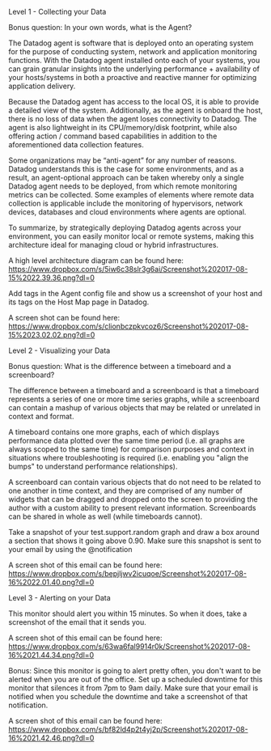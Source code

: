 Level 1 - Collecting your Data

Bonus question: In your own words, what is the Agent?

The Datadog agent is software that is deployed onto an operating system for the purpose of conducting system, network and application monitoring functions.  With the Datadog agent installed onto each of your systems, you can grain granular insights into the underlying performance + availability of your hosts/systems in both a proactive and reactive manner for optimizing application delivery.

Because the Datadog agent has access to the local OS, it is able to provide a detailed view of the system.   Additionally, as the agent is onboard the host, there is no loss of data when the agent loses connectivity to Datadog.  The agent is also lightweight in its CPU/memory/disk footprint, while also offering action / command based capabilities in addition to the aforementioned data collection features.

Some organizations may be “anti-agent” for any number of reasons.  Datadog understands this is the case for some environments, and as a result, an agent-optional approach can be taken whereby only a single Datadog agent needs to be deployed, from which remote monitoring metrics can be collected.    Some examples of elements where remote data collection is applicable include the monitoring of hypervisors, network devices, databases and cloud environments where agents are optional.

To summarize, by strategically deploying Datadog agents across your environment, you can easily monitor local or remote systems, making this architecture ideal for managing cloud or hybrid infrastructures.

A high level architecture diagram can be found here:  https://www.dropbox.com/s/5iw6c38slr3g6ai/Screenshot%202017-08-15%2022.39.36.png?dl=0

Add tags in the Agent config file and show us a screenshot of your host and its tags on the Host Map page in Datadog.

A screen shot can be found here:  https://www.dropbox.com/s/clionbczpkvcoz6/Screenshot%202017-08-15%2023.02.02.png?dl=0

Level 2 - Visualizing your Data

Bonus question: What is the difference between a timeboard and a screenboard?

The difference between a timeboard and a screenboard is that a timeboard represents a series of one or more time series graphs, while a screenboard can contain a mashup of various objects that may be related or unrelated in context and format.  

A timeboard contains one more graphs, each of which displays performance data plotted over the same time period (i.e. all graphs are always scoped to the same time) for comparison purposes and context in situations where troubleshooting is required (i.e. enabling you "align the bumps" to understand performance relationships).

A screenboard can contain various objects that do not need to be related to one another in time context, and they are comprised of any number of widgets that can be dragged and dropped onto the screen to providing the author with a custom ability to present relevant information.  Screenboards can be shared in whole as well (while timeboards cannot).

Take a snapshot of your test.support.random graph and draw a box around a section that shows it going above 0.90. Make sure this snapshot is sent to your email by using the @notification

A screen shot of this email can be found here:  https://www.dropbox.com/s/bepjljwv2icuqoe/Screenshot%202017-08-16%2022.01.40.png?dl=0

Level 3 - Alerting on your Data

This monitor should alert you within 15 minutes. So when it does, take a screenshot of the email that it sends you.

A screen shot of this email can be found here:  https://www.dropbox.com/s/63wa6fal9914r0k/Screenshot%202017-08-16%2021.44.34.png?dl=0

Bonus: Since this monitor is going to alert pretty often, you don't want to be alerted when you are out of the office. Set up a scheduled downtime for this monitor that silences it from 7pm to 9am daily. Make sure that your email is notified when you schedule the downtime and take a screenshot of that notification.

A screen shot of this email can be found here:  https://www.dropbox.com/s/bf82ld4p2t4yj2p/Screenshot%202017-08-16%2021.42.46.png?dl=0


